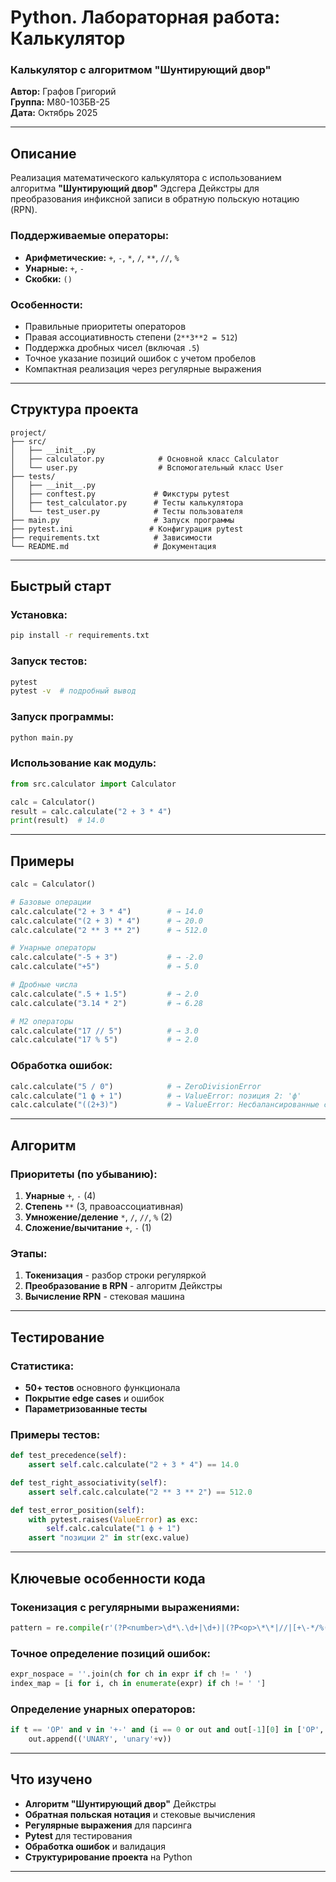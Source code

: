 # Python. Лабораторная работа: Калькулятор

### Калькулятор с алгоритмом "Шунтирующий двор"

**Автор:** Графов Григорий  
**Группа:** М80-103БВ-25  
**Дата:** Октябрь 2025

---

##  Описание

Реализация математического калькулятора с использованием алгоритма **"Шунтирующий двор"** Эдсгера Дейкстры для преобразования инфиксной записи в обратную польскую нотацию (RPN).

### Поддерживаемые операторы:
- **Арифметические:** `+`, `-`, `*`, `/`, `**`, `//`, `%`
- **Унарные:** `+`, `-` 
- **Скобки:** `()`

### Особенности:
-  Правильные приоритеты операторов
-  Правая ассоциативность степени (`2**3**2 = 512`)
-  Поддержка дробных чисел (включая `.5`)
-  Точное указание позиций ошибок с учетом пробелов
-  Компактная реализация через регулярные выражения

---

##  Структура проекта

```
project/
├── src/
│   ├── __init__.py              
│   ├── calculator.py            # Основной класс Calculator
│   └── user.py                  # Вспомогательный класс User
├── tests/
│   ├── __init__.py             
│   ├── conftest.py             # Фикстуры pytest
│   ├── test_calculator.py      # Тесты калькулятора
│   └── test_user.py            # Тесты пользователя
├── main.py                     # Запуск программы
├── pytest.ini                 # Конфигурация pytest
├── requirements.txt            # Зависимости
└── README.md                   # Документация
```

---

##  Быстрый старт

### Установка:
```bash
pip install -r requirements.txt
```

### Запуск тестов:
```bash
pytest
pytest -v  # подробный вывод
```

### Запуск программы:
```bash
python main.py
```

### Использование как модуль:
```python
from src.calculator import Calculator

calc = Calculator()
result = calc.calculate("2 + 3 * 4")
print(result)  # 14.0
```

---

##  Примеры

```python
calc = Calculator()

# Базовые операции
calc.calculate("2 + 3 * 4")        # → 14.0
calc.calculate("(2 + 3) * 4")      # → 20.0
calc.calculate("2 ** 3 ** 2")      # → 512.0

# Унарные операторы
calc.calculate("-5 + 3")           # → -2.0
calc.calculate("+5")               # → 5.0

# Дробные числа
calc.calculate(".5 + 1.5")         # → 2.0
calc.calculate("3.14 * 2")         # → 6.28

# M2 операторы
calc.calculate("17 // 5")          # → 3.0
calc.calculate("17 % 5")           # → 2.0
```

### Обработка ошибок:
```python
calc.calculate("5 / 0")            # → ZeroDivisionError
calc.calculate("1 ф + 1")          # → ValueError: позиция 2: 'ф'
calc.calculate("((2+3)")           # → ValueError: Несбалансированные скобки
```

---

##  Алгоритм

### Приоритеты (по убыванию):
1. **Унарные** `+`, `-` (4)
2. **Степень** `**` (3, правоассоциативная) 
3. **Умножение/деление** `*`, `/`, `//`, `%` (2)
4. **Сложение/вычитание** `+`, `-` (1)

### Этапы:
1. **Токенизация** - разбор строки регуляркой
2. **Преобразование в RPN** - алгоритм Дейкстры  
3. **Вычисление RPN** - стековая машина

---

##  Тестирование

### Статистика:
- **50+ тестов** основного функционала
- **Покрытие edge cases** и ошибок
- **Параметризованные тесты**

### Примеры тестов:
```python
def test_precedence(self):
    assert self.calc.calculate("2 + 3 * 4") == 14.0

def test_right_associativity(self):
    assert self.calc.calculate("2 ** 3 ** 2") == 512.0

def test_error_position(self):
    with pytest.raises(ValueError) as exc:
        self.calc.calculate("1 ф + 1")
    assert "позиции 2" in str(exc.value)
```

---

##  Ключевые особенности кода

### Токенизация с регулярными выражениями:
```python
pattern = re.compile(r'(?P<number>\d*\.\d+|\d+)|(?P<op>\*\*|//|[+\-*/%()])')
```

### Точное определение позиций ошибок:
```python
expr_nospace = ''.join(ch for ch in expr if ch != ' ')
index_map = [i for i, ch in enumerate(expr) if ch != ' ']
```

### Определение унарных операторов:
```python
if t == 'OP' and v in '+-' and (i == 0 or out and out[-1][0] in ['OP', 'LPAREN']):
    out.append(('UNARY', 'unary'+v))
```

---

##  Что изучено

- **Алгоритм "Шунтирующий двор"** Дейкстры
- **Обратная польская нотация** и стековые вычисления
- **Регулярные выражения** для парсинга
- **Pytest** для тестирования
- **Обработка ошибок** и валидация
- **Структурирование проекта** на Python

---

